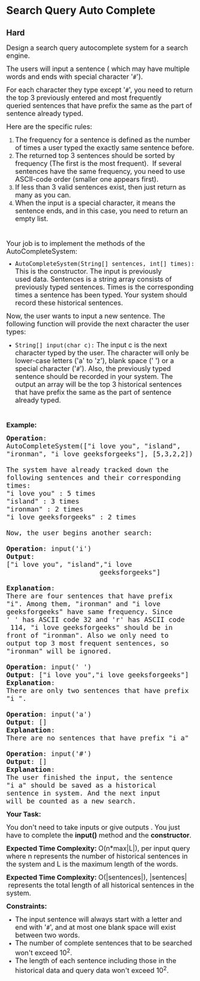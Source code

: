 # Search Query Auto Complete
## Hard
<div class="problems_problem_content__Xm_eO"><p><span style="font-size:18px">Design a search query autocomplete system for a search engine. </span></p>

<p><span style="font-size:18px">The users will input a sentence ( which may have multiple words and ends with special character '<code>#</code>').</span></p>

<p><span style="font-size:18px">For each character they type except '<code>#</code>', you need to return the top 3 previously entered&nbsp;and most frequently queried&nbsp;sentences that have prefix the same as the part of sentence already typed. </span></p>

<p><span style="font-size:18px">Here are the specific rules:</span></p>

<ol>
	<li><span style="font-size:18px">The frequency&nbsp;for a sentence is defined as the number of times a user typed the exactly same sentence before.</span></li>
	<li><span style="font-size:18px">The returned top 3 sentences should be sorted by frequency&nbsp;(The first is the most frequent).&nbsp; If several sentences have the same frequency, you need to use ASCII-code order (smaller one appears first).</span></li>
	<li><span style="font-size:18px">If less than 3 valid&nbsp;sentences exist, then just return as many as you can.</span></li>
	<li><span style="font-size:18px">When the input is a special character, it means the sentence ends, and in this case, you need to return an empty list. </span></li>
</ol>

<p>&nbsp;</p>

<p><span style="font-size:18px">Your job is to implement the methods of the AutoCompleteSystem:</span></p>

<ul>
	<li><span style="font-size:18px"><code>AutoCompleteSystem(String[] sentences, int[] times):</code> This is the constructor. The input is previously used&nbsp;data. Sentences is a string array consists of previously typed sentences. Times is the corresponding times a sentence has been typed. Your system should record these historical sentences.</span></li>
</ul>

<p><span style="font-size:18px">Now, the user wants to input a new sentence. The following function will provide the next character the user types:</span></p>

<ul>
	<li><span style="font-size:18px"><code>String[]&nbsp;input(char c):</code>&nbsp;The input c is the next character typed by the user. The character will only be lower-case letters ('a' to 'z'), blank space (' ') or a special character ('<code>#</code>'). Also, the previously typed sentence should be recorded in your system. The output an array&nbsp;will be the top 3 historical sentences that have prefix the same as the part of sentence already typed.</span></li>
</ul>

<p>&nbsp;</p>

<p><strong><span style="font-size:18px">Example:</span></strong></p>

<pre><span style="font-size:18px"><strong>Operation</strong>:
AutoCompleteSystem(["i love you", "island",
"ironman", "i love geeksforgeeks"], [5,3,2,2])

The system have already tracked down the 
following sentences and their corresponding 
times: 
"i love you" : 5 times 
"island" : 3 times 
"ironman" : 2 times 
"i love geeksforgeeks" : 2 times 

Now, the user begins another search: 

<strong>Operation</strong>: input('i') 
<strong>Output</strong>: 
["i love you", "island","i love 
&nbsp;                      geeksforgeeks"] 

<strong>Explanation</strong>: 
There are four sentences that have prefix 
"i". Among them, "ironman" and "i love 
geeksforgeeks" have same frequency. Since 
' ' has ASCII code 32 and 'r' has ASCII code
 114, "i love geeksforgeeks" should be in 
front of "ironman". Also we only need to 
output top 3 most frequent sentences, so 
"ironman" will be ignored. 

<strong>Operation</strong>: input(' ') 
<strong>Output</strong>: ["i love you","i love geeksforgeeks"] 
<strong>Explanation</strong>: 
There are only two sentences that have prefix 
"i ". 

<strong>Operation</strong>: input('a') 
<strong>Output</strong>: [] 
<strong>Explanation</strong>: 
There are no sentences that have prefix "i a"

<strong>Operation</strong>: input('#') 
<strong>Output</strong>: [] 
<strong>Explanation</strong>: 
The user finished the input, the sentence 
"i a" should be saved as a historical 
sentence in system. And the next input 
will be counted as a new search.
</span></pre>

<p><span style="font-size:18px"><strong>Your Task:</strong></span></p>

<p><span style="font-size:18px">You don't need to take inputs or give outputs . You just have to complete the <strong>input()</strong>&nbsp;method and the&nbsp;<strong>constructor</strong>.</span></p>

<p><span style="font-size:18px"><strong>Expected Time Complexity: </strong>O(n*max|L|), per input query where n represents the number of historical sentences in the system and L&nbsp;is the maximum&nbsp;length of the words.</span></p>

<p><span style="font-size:18px"><strong>Expected Time Complexity: </strong>O(|sentences|), |sentences|&nbsp;represents the total length&nbsp;of all historical sentences in the system.&nbsp;</span></p>

<p><span style="font-size:18px"><strong>Constraints:</strong> </span></p>

<ul>
	<li><span style="font-size:18px">The input sentence will always start with a letter and end with '<code>#</code>', and at most&nbsp;one blank space will exist between two words. </span></li>
	<li><span style="font-size:18px">The number of complete sentences that to be searched won't exceed 10<sup>2</sup>.</span></li>
	<li><span style="font-size:18px">The length of each sentence including those in the historical data and query data&nbsp;won't exceed 10<sup>2</sup>. </span></li>
</ul>
</div>